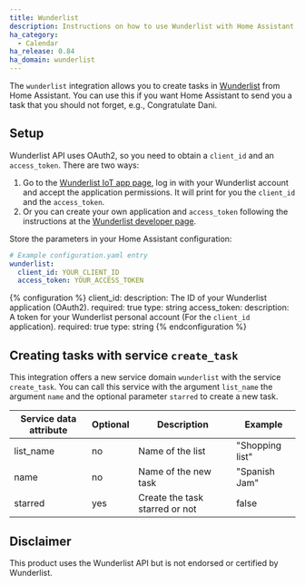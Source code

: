 ```yaml
---
title: Wunderlist
description: Instructions on how to use Wunderlist with Home Assistant.
ha_category:
  - Calendar
ha_release: 0.84
ha_domain: wunderlist
---
```


The `wunderlist` integration allows you to create tasks in [Wunderlist](https://www.wunderlist.com) from Home Assistant. You can use this if you want Home Assistant to send you a task that you should not forget, e.g., Congratulate Dani.

## Setup

Wunderlist API uses OAuth2, so you need to obtain a `client_id` and an `access_token`.
There are two ways:

1. Go to the [Wunderlist IoT app page](https://wunderlist-iot.herokuapp.com), log in with your Wunderlist account and accept the application permissions.
   It will print for you the `client_id` and the `access_token`.
2. Or you can create your own application and `access_token` following the instructions at the [Wunderlist developer page](https://developer.wunderlist.com/).

Store the parameters in your Home Assistant configuration:

```yaml
# Example configuration.yaml entry
wunderlist:
  client_id: YOUR_CLIENT_ID
  access_token: YOUR_ACCESS_TOKEN
```

{% configuration %}
client_id:
  description: The ID of your Wunderlist application (OAuth2).
  required: true
  type: string
access_token:
  description: A token for your Wunderlist personal account (For the ``client_id`` application).
  required: true
  type: string
{% endconfiguration %}

## Creating tasks with service `create_task`

This integration offers a new service domain `wunderlist` with the service `create_task`.
You can call this service with the argument  `list_name` the argument `name` and the optional parameter `starred` to create a new task.

| Service data attribute | Optional | Description                    | Example         |
| ---------------------- | -------- | ------------------------------ | --------------- |
| list_name              | no       | Name of the list               | "Shopping list" |
| name                   | no       | Name of the new task           | "Spanish Jam"   |
| starred                | yes      | Create the task starred or not | false           |

## Disclaimer

This product uses the Wunderlist API but is not endorsed or certified by Wunderlist.
